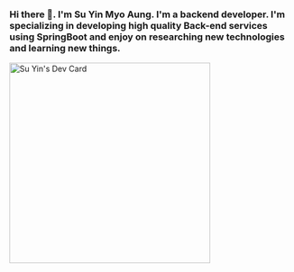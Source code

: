 ### Hi there 👋. I'm Su Yin Myo Aung. I'm a backend developer. I'm specializing in developing high quality Back-end services using SpringBoot and enjoy on researching new technologies and learning new things.
<a href="https://app.daily.dev/suyin2096"><img src="https://api.daily.dev/devcards/v2/fvfCJr1LEsShdJ2h7UcZY.png?r=i0i&type=default" width="356" alt="Su Yin's Dev Card"/></a>
<!--
**SuYin2096/SuYin2096** is a ✨ _special_ ✨ repository because its `README.md` (this file) appears on your GitHub profile.

Here are some ideas to get you started:


- 📫 How to reach me: suyin2096@gmail.com
- ⚡ Fun fact: Art is my thing.
-->

